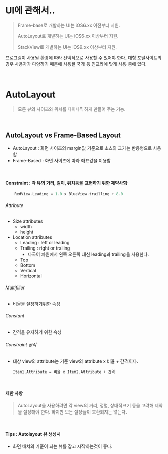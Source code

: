 # UI에 관해서..
>Frame-base로 개발하는 UI는 iOS6.xx 이전부터 지원.
>
>AutoLayout로 개발하는 UI는 iOS6.xx 이상부터 지원.
>
>StackView로 개발하는 UI는 iOS9.xx 이상부터 지원.

프로그램이 사용될 환경에 따라 선택적으로 사용할 수 있어야 한다. 대형 포털사이트의 경우 사용자가 다양하기 때문에 사용될 국가 등 인프라에 맞게 사용 중에 있다.

<br>

# AutoLayout

> 모든 뷰의 사이즈와 위치를 다이나믹하게 만들어 주는 기능.

<br>

## AutoLayout vs Frame-Based Layout

- AutoLayout : 화면 사이즈의 margin값 기준으로 소스의 크기는 반응형으로 사용 함
- Frame-Based : 화면 사이즈에 따라 좌표값을 이용함

<br>

#### Constraint : 각 뷰의 거리, 길이, 위치등을 표현하기 위한 제약사항

```swift
	RedView.Leading = 1.0 x BlueView.trailling + 8.0

```

###### Attribute

- Size attributes
	- width
	- height
- Location attributes
	- Leading : left or leading
	- Trailing : right or trailing
		- 다국어 차원에서 왼쪽 오른쪽 대신 leading과 trailing을 사용한다.
	- Top
	- Bottom
	- Vertical
	- Horizontal

###### Multifilier
- 비율을 설정하기위한 속성

###### Constant
- 간격을 유지하기 위한 속성

###### Constraint 공식
- 대상 view의 attribute는 기준 view의 attribute x 비율 + 간격이다.

	`Item1.Attribute = 비율 x Item2.Attribute + 간격`

<br>

#### 제한 사항
> AutoLayout을 사용하려면 각 view의 거리, 정렬, 상대적크기 등을 고려해 제약을 설정해야 한다. 하지만 모든 설정들이 호환되지는 않는다.

<br>

#### Tips : Autolayout 뷰 생성시
- 화면 배치의 기준이 되는 뷰를 잡고 시작하는것이 좋다.
